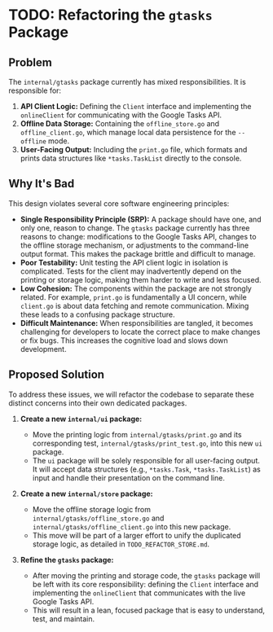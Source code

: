 # TODO: Refactoring the `gtasks` Package

## Problem

The `internal/gtasks` package currently has mixed responsibilities. It is responsible for:

1.  **API Client Logic:** Defining the `Client` interface and implementing the `onlineClient` for communicating with the Google Tasks API.
2.  **Offline Data Storage:** Containing the `offline_store.go` and `offline_client.go`, which manage local data persistence for the `--offline` mode.
3.  **User-Facing Output:** Including the `print.go` file, which formats and prints data structures like `*tasks.TaskList` directly to the console.

## Why It's Bad

This design violates several core software engineering principles:

-   **Single Responsibility Principle (SRP):** A package should have one, and only one, reason to change. The `gtasks` package currently has three reasons to change: modifications to the Google Tasks API, changes to the offline storage mechanism, or adjustments to the command-line output format. This makes the package brittle and difficult to manage.
-   **Poor Testability:** Unit testing the API client logic in isolation is complicated. Tests for the client may inadvertently depend on the printing or storage logic, making them harder to write and less focused.
-   **Low Cohesion:** The components within the package are not strongly related. For example, `print.go` is fundamentally a UI concern, while `client.go` is about data fetching and remote communication. Mixing these leads to a confusing package structure.
-   **Difficult Maintenance:** When responsibilities are tangled, it becomes challenging for developers to locate the correct place to make changes or fix bugs. This increases the cognitive load and slows down development.

## Proposed Solution

To address these issues, we will refactor the codebase to separate these distinct concerns into their own dedicated packages.

1.  **Create a new `internal/ui` package:**
    *   Move the printing logic from `internal/gtasks/print.go` and its corresponding test, `internal/gtasks/print_test.go`, into this new `ui` package.
    *   The `ui` package will be solely responsible for all user-facing output. It will accept data structures (e.g., `*tasks.Task`, `*tasks.TaskList`) as input and handle their presentation on the command line.

2.  **Create a new `internal/store` package:**
    *   Move the offline storage logic from `internal/gtasks/offline_store.go` and `internal/gtasks/offline_client.go` into this new package.
    *   This move will be part of a larger effort to unify the duplicated storage logic, as detailed in `TODO_REFACTOR_STORE.md`.

3.  **Refine the `gtasks` package:**
    *   After moving the printing and storage code, the `gtasks` package will be left with its core responsibility: defining the `Client` interface and implementing the `onlineClient` that communicates with the live Google Tasks API.
    *   This will result in a lean, focused package that is easy to understand, test, and maintain.

